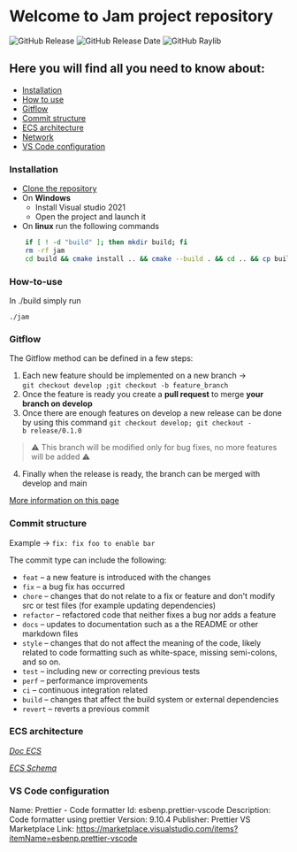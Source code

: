 # Welcome to Jam project repository
![GitHub Release](https://img.shields.io/badge/release-v0.2.1-informational)
![GitHub Release Date](https://img.shields.io/badge/release-march-yellow)
![GitHub Raylib](https://img.shields.io/badge/Raylib-4.0.0-green)

## Here you will find all you need to know about:

- [Installation](#installation)
- [How to use](#how-to-use)
- [Gitflow](#gitflow)
- [Commit structure](#commit-structure)
- [ECS architecture](#ecs-architecture)
- [Network](#network)
- [VS Code configuration](#vs-code-configuration)

### Installation
- [Clone the repository](https://github.com/leon3108/JamSouffrance)
- On **Windows**
    - Install Visual studio 2021
    - Open the project and launch it
 - On **linux** run the following commands
```bash
    if [ ! -d "build" ]; then mkdir build; fi
    rm -rf jam
    cd build && cmake install .. && cmake --build . && cd .. && cp build/jam
```

### How-to-use

In ./build simply run

    ./jam

### Gitflow
The Gitflow method can be defined in a few steps:
1. Each new feature should be implemented on a new branch -> ``git checkout develop ;git checkout -b feature_branch``
2. Once the feature is ready you create a **pull request** to merge **your branch on develop**
3. Once there are enough features on develop a new release can be done by using this command ``git checkout develop; git checkout -b release/0.1.0``

> :warning: This branch will be modified only for bug fixes, no more features will be added :warning:

4. Finally when the release is ready, the branch can be merged with develop and main

[More information on this page](https://www.atlassian.com/fr/git/tutorials/comparing-workflows/gitflow-workflow)

### Commit structure

Example → `fix: fix foo to enable bar`

The commit type can include the following:

- `feat` – a new feature is introduced with the changes
- `fix` – a bug fix has occurred
- `chore` – changes that do not relate to a fix or feature and don't modify src or test files (for example updating dependencies)
- `refactor` – refactored code that neither fixes a bug nor adds a feature
- `docs` – updates to documentation such as a the README or other markdown files
- `style` – changes that do not affect the meaning of the code, likely related to code formatting such as white-space, missing semi-colons, and so on.
- `test` – including new or correcting previous tests
- `perf` – performance improvements
- `ci` – continuous integration related
- `build` – changes that affect the build system or external dependencies
- `revert` – reverts a previous commit

### ECS architecture
[*Doc ECS*](https://courageous-season-e95.notion.site/ECS-e24adb89591348fc91b781da69e7154e)

[*ECS Schema*](https://www.figma.com/file/sgttRTtOL3eVbC5MTpLJ2I/Untitled?node-id=63%3A91&t=03LXKs6kYiRorfPO-0)

### VS Code configuration

Name: Prettier - Code formatter
Id: esbenp.prettier-vscode
Description: Code formatter using prettier
Version: 9.10.4
Publisher: Prettier
VS Marketplace Link: https://marketplace.visualstudio.com/items?itemName=esbenp.prettier-vscode
